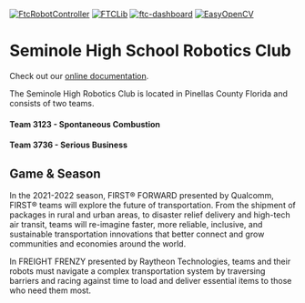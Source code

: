 [![FtcRobotController](https://img.shields.io/badge/FtcRobotController-v7.0-lightgrey)](https://github.com/FIRST-Tech-Challenge/FtcRobotController)
[![FTCLib](https://img.shields.io/badge/FTCLib-v1.2.1-lightgrey)](https://github.com/FTCLib/FTCLib)
[![ftc-dashboard](https://img.shields.io/badge/ftc--dashboard-0.4.3-lightgrey)](https://github.com/acmerobotics/ftc-dashboard)
[![EasyOpenCV](https://img.shields.io/badge/EasyOpenCV-v1.5.1-lightgrey)](https://github.com/OpenFTC/EasyOpenCV)

# Seminole High School Robotics Club
Check out our [online documentation](https://acmerobotics.github.io/ftc-dashboard).

The Seminole High Robotics Club is located in Pinellas County Florida and consists of two teams.

#### Team 3123 - Spontaneous Combustion

#### Team 3736 - Serious Business
## Game & Season

In the 2021-2022 season, FIRST® FORWARD presented by Qualcomm, FIRST® teams will explore the future of transportation. From the shipment of packages in rural and urban areas, to disaster relief delivery and high-tech air transit, teams will re-imagine faster, more reliable, inclusive, and sustainable transportation innovations that better connect and grow communities and economies around the world.

In FREIGHT FRENZY presented by Raytheon Technologies, teams and their robots must navigate a complex transportation system by traversing barriers and racing against time to load and deliver essential items to those who need them most.
